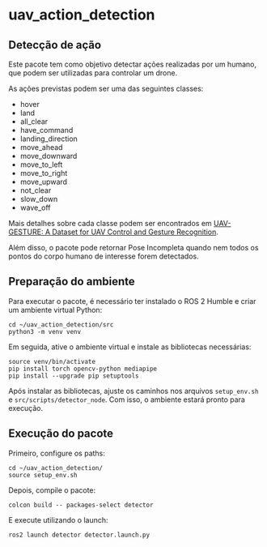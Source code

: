 # uav_action_detection

## Detecção de ação
Este pacote tem como objetivo detectar ações realizadas por um humano, que podem ser utilizadas para controlar um drone.

As ações previstas podem ser uma das seguintes classes:
- hover
- land
- all_clear
- have_command
- landing_direction
- move_ahead
- move_downward
- move_to_left
- move_to_right
- move_upward
- not_clear
- slow_down
- wave_off

Mais detalhes sobre cada classe podem ser encontrados em [UAV-GESTURE: A Dataset for UAV Control and Gesture Recognition](https://asankagp.github.io/uavgesture/).

Além disso, o pacote pode retornar Pose Incompleta quando nem todos os pontos do corpo humano de interesse forem detectados.

## Preparação do ambiente

Para executar o pacote, é necessário ter instalado o ROS 2 Humble e criar um ambiente virtual Python:

```
cd ~/uav_action_detection/src
python3 -m venv venv
```

Em seguida, ative o ambiente virtual e instale as bibliotecas necessárias:

```
source venv/bin/activate
pip install torch opencv-python mediapipe
pip install --upgrade pip setuptools
```

Após instalar as bibliotecas, ajuste os caminhos nos arquivos `setup_env.sh` e `src/scripts/detector_node`. Com isso, o ambiente estará pronto para execução.


## Execução do pacote
Primeiro, configure os paths:

```
cd ~/uav_action_detection/
source setup_env.sh
```

Depois, compile o pacote:

```
colcon build -- packages-select detector
```

E execute utilizando o launch:

```
ros2 launch detector detector.launch.py
```

